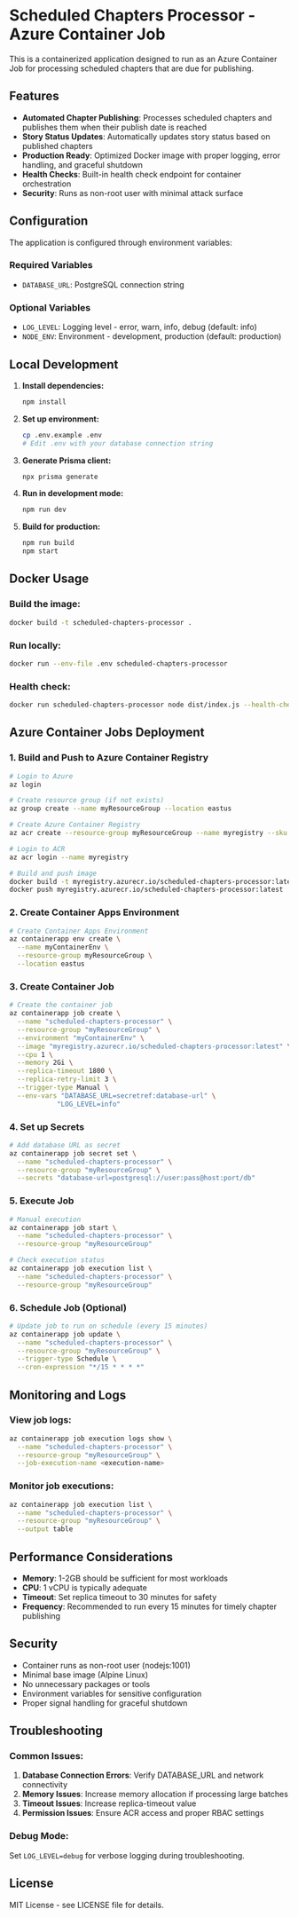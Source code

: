 # Scheduled Chapters Processor - Azure Container Job

This is a containerized application designed to run as an Azure Container Job for processing scheduled chapters that are due for publishing.

## Features

- **Automated Chapter Publishing**: Processes scheduled chapters and publishes them when their publish date is reached
- **Story Status Updates**: Automatically updates story status based on published chapters
- **Production Ready**: Optimized Docker image with proper logging, error handling, and graceful shutdown
- **Health Checks**: Built-in health check endpoint for container orchestration
- **Security**: Runs as non-root user with minimal attack surface

## Configuration

The application is configured through environment variables:

### Required Variables

- `DATABASE_URL`: PostgreSQL connection string

### Optional Variables

- `LOG_LEVEL`: Logging level - error, warn, info, debug (default: info)
- `NODE_ENV`: Environment - development, production (default: production)

## Local Development

1. **Install dependencies:**
   ```bash
   npm install
   ```

2. **Set up environment:**
   ```bash
   cp .env.example .env
   # Edit .env with your database connection string
   ```

3. **Generate Prisma client:**
   ```bash
   npx prisma generate
   ```

4. **Run in development mode:**
   ```bash
   npm run dev
   ```

5. **Build for production:**
   ```bash
   npm run build
   npm start
   ```

## Docker Usage

### Build the image:
```bash
docker build -t scheduled-chapters-processor .
```

### Run locally:
```bash
docker run --env-file .env scheduled-chapters-processor
```

### Health check:
```bash
docker run scheduled-chapters-processor node dist/index.js --health-check
```

## Azure Container Jobs Deployment

### 1. Build and Push to Azure Container Registry

```bash
# Login to Azure
az login

# Create resource group (if not exists)
az group create --name myResourceGroup --location eastus

# Create Azure Container Registry
az acr create --resource-group myResourceGroup --name myregistry --sku Basic

# Login to ACR
az acr login --name myregistry

# Build and push image
docker build -t myregistry.azurecr.io/scheduled-chapters-processor:latest .
docker push myregistry.azurecr.io/scheduled-chapters-processor:latest
```

### 2. Create Container Apps Environment

```bash
# Create Container Apps Environment
az containerapp env create \
  --name myContainerEnv \
  --resource-group myResourceGroup \
  --location eastus
```

### 3. Create Container Job

```bash
# Create the container job
az containerapp job create \
  --name "scheduled-chapters-processor" \
  --resource-group "myResourceGroup" \
  --environment "myContainerEnv" \
  --image "myregistry.azurecr.io/scheduled-chapters-processor:latest" \
  --cpu 1 \
  --memory 2Gi \
  --replica-timeout 1800 \
  --replica-retry-limit 3 \
  --trigger-type Manual \
  --env-vars "DATABASE_URL=secretref:database-url" \
            "LOG_LEVEL=info"
```

### 4. Set up Secrets

```bash
# Add database URL as secret
az containerapp job secret set \
  --name "scheduled-chapters-processor" \
  --resource-group "myResourceGroup" \
  --secrets "database-url=postgresql://user:pass@host:port/db"
```

### 5. Execute Job

```bash
# Manual execution
az containerapp job start \
  --name "scheduled-chapters-processor" \
  --resource-group "myResourceGroup"

# Check execution status
az containerapp job execution list \
  --name "scheduled-chapters-processor" \
  --resource-group "myResourceGroup"
```

### 6. Schedule Job (Optional)

```bash
# Update job to run on schedule (every 15 minutes)
az containerapp job update \
  --name "scheduled-chapters-processor" \
  --resource-group "myResourceGroup" \
  --trigger-type Schedule \
  --cron-expression "*/15 * * * *"
```

## Monitoring and Logs

### View job logs:
```bash
az containerapp job execution logs show \
  --name "scheduled-chapters-processor" \
  --resource-group "myResourceGroup" \
  --job-execution-name <execution-name>
```

### Monitor job executions:
```bash
az containerapp job execution list \
  --name "scheduled-chapters-processor" \
  --resource-group "myResourceGroup" \
  --output table
```

## Performance Considerations

- **Memory**: 1-2GB should be sufficient for most workloads
- **CPU**: 1 vCPU is typically adequate
- **Timeout**: Set replica timeout to 30 minutes for safety
- **Frequency**: Recommended to run every 15 minutes for timely chapter publishing

## Security

- Container runs as non-root user (nodejs:1001)
- Minimal base image (Alpine Linux)
- No unnecessary packages or tools
- Environment variables for sensitive configuration
- Proper signal handling for graceful shutdown

## Troubleshooting

### Common Issues:

1. **Database Connection Errors**: Verify DATABASE_URL and network connectivity
2. **Memory Issues**: Increase memory allocation if processing large batches
3. **Timeout Issues**: Increase replica-timeout value
4. **Permission Issues**: Ensure ACR access and proper RBAC settings

### Debug Mode:
Set `LOG_LEVEL=debug` for verbose logging during troubleshooting.

## License

MIT License - see LICENSE file for details.
